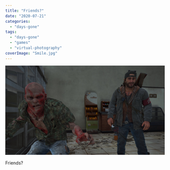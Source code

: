 ```yaml
---
title: "Friends?"
date: "2020-07-21"
categories: 
  - "days-gone"
tags: 
  - "days-gone"
  - "games"
  - "virtual-photography"
coverImage: "Smile.jpg"
---
```


[![](images/Smile.jpg)](https://davidpeach.co.uk/wp-content/uploads/2023/05/Smile.jpg)

Friends?
